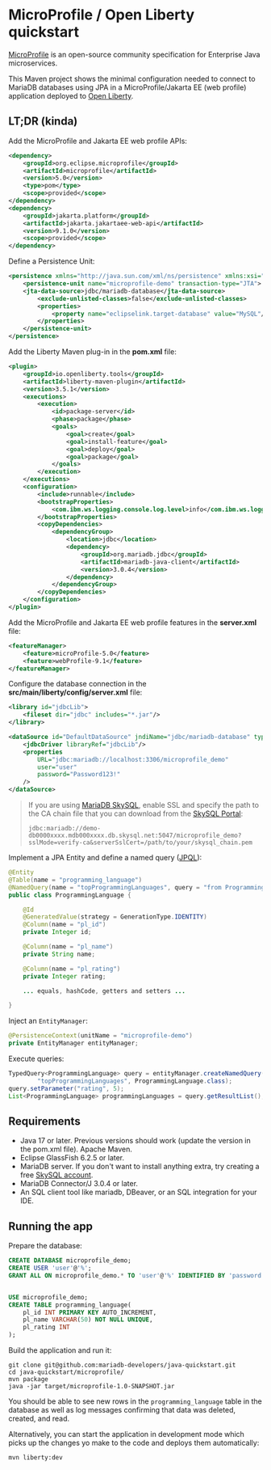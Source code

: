 # MicroProfile / Open Liberty quickstart

[MicroProfile](https://microprofile.io) is an open-source community specification for Enterprise Java microservices.

This Maven project shows the minimal configuration needed to connect to MariaDB databases using JPA in a MicroProfile/Jakarta EE (web profile) application deployed to [Open Liberty](https://openliberty.io).

## LT;DR (kinda)

Add the MicroProfile and Jakarta EE web profile APIs:

```xml
<dependency>
	<groupId>org.eclipse.microprofile</groupId>
	<artifactId>microprofile</artifactId>
	<version>5.0</version>
	<type>pom</type>
	<scope>provided</scope>
</dependency>
<dependency>
	<groupId>jakarta.platform</groupId>
	<artifactId>jakarta.jakartaee-web-api</artifactId>
	<version>9.1.0</version>
	<scope>provided</scope>
</dependency>
```

Define a Persistence Unit:

```xml
<persistence xmlns="http://java.sun.com/xml/ns/persistence" xmlns:xsi="http://www.w3.org/2001/XMLSchema-instance" xsi:schemaLocation="http://java.sun.com/xml/ns/persistence http://java.sun.com/xml/ns/persistence/persistence_2_0.xsd" version="2.0">
	<persistence-unit name="microprofile-demo" transaction-type="JTA">
	<jta-data-source>jdbc/mariadb-database</jta-data-source>
		<exclude-unlisted-classes>false</exclude-unlisted-classes>
		<properties>
			<property name="eclipselink.target-database" value="MySQL"/> <!-- EclipseLink JPA (default JPA implementation in Glassfish) requires this -->
		</properties>
	</persistence-unit>
</persistence>
```

Add the Liberty Maven plug-in in the **pom.xml** file:

```xml
<plugin>
	<groupId>io.openliberty.tools</groupId>
	<artifactId>liberty-maven-plugin</artifactId>
	<version>3.5.1</version>
	<executions>
		<execution>
			<id>package-server</id>
			<phase>package</phase>
			<goals>
				<goal>create</goal>
				<goal>install-feature</goal>
				<goal>deploy</goal>
				<goal>package</goal>
			</goals>
		</execution>
	</executions>
	<configuration>
		<include>runnable</include>
		<bootstrapProperties>
			<com.ibm.ws.logging.console.log.level>info</com.ibm.ws.logging.console.log.level>
		</bootstrapProperties>
		<copyDependencies>
			<dependencyGroup>
				<location>jdbc</location>
				<dependency>
					<groupId>org.mariadb.jdbc</groupId>
					<artifactId>mariadb-java-client</artifactId>
					<version>3.0.4</version>
				</dependency>
			</dependencyGroup>
		</copyDependencies>
	</configuration>
</plugin>
```

Add the MicroProfile and Jakarta EE web profile features in the **server.xml** file:

```xml
<featureManager>
	<feature>microProfile-5.0</feature>
	<feature>webProfile-9.1</feature>
</featureManager>
```

Configure the database connection in the **src/main/liberty/config/server.xml** file:

```xml
<library id="jdbcLib">
	<fileset dir="jdbc" includes="*.jar"/>
</library>

<dataSource id="DefaultDataSource" jndiName="jdbc/mariadb-database" type="java.sql.Driver">
	<jdbcDriver libraryRef="jdbcLib"/>
	<properties
		URL="jdbc:mariadb://localhost:3306/microprofile_demo"
		user="user"
		password="Password123!"
	/>
</dataSource>
```

> If you are using [MariaDB SkySQL](https://mariadb.com/products/skysql/), enable SSL and specify the path to the CA chain file that you can download from the [SkySQL Portal](https://cloud.mariadb.com):
> 
> `jdbc:mariadb://demo-db0000xxxx.mdb000xxxx.db.skysql.net:5047/microprofile_demo?sslMode=verify-ca&serverSslCert=/path/to/your/skysql_chain.pem`

Implement a JPA Entity and define a named query ([JPQL](https://jakarta.ee/specifications/persistence/3.1/jakarta-persistence-spec-3.1.html#a4665)):

```Java
@Entity
@Table(name = "programming_language")
@NamedQuery(name = "topProgrammingLanguages", query = "from ProgrammingLanguage pl where pl.rating > :rating")
public class ProgrammingLanguage {

	@Id
	@GeneratedValue(strategy = GenerationType.IDENTITY)
	@Column(name = "pl_id")
	private Integer id;

	@Column(name = "pl_name")
	private String name;

	@Column(name = "pl_rating")
	private Integer rating;

	... equals, hashCode, getters and setters ...

}
```

Inject an `EntityManager`:

```java
@PersistenceContext(unitName = "microprofile-demo")
private EntityManager entityManager;
```

Execute queries:

```java
TypedQuery<ProgrammingLanguage> query = entityManager.createNamedQuery(
		"topProgrammingLanguages", ProgrammingLanguage.class);
query.setParameter("rating", 5);
List<ProgrammingLanguage> programmingLanguages = query.getResultList();
```

## Requirements
- Java 17 or later. Previous versions should work (update the version in the pom.xml file).
Apache Maven.
- Eclipse GlassFish 6.2.5 or later.
- MariaDB server. If you don't want to install anything extra, try creating a free [SkySQL account](https://cloud.mariadb.com).
- MariaDB Connector/J 3.0.4 or later.
- An SQL client tool like mariadb, DBeaver, or an SQL integration for your IDE.

## Running the app

Prepare the database:

```sql
CREATE DATABASE microprofile_demo;
CREATE USER 'user'@'%';
GRANT ALL ON microprofile_demo.* TO 'user'@'%' IDENTIFIED BY 'password';


USE microprofile_demo;
CREATE TABLE programming_language(
	pl_id INT PRIMARY KEY AUTO_INCREMENT,
	pl_name VARCHAR(50) NOT NULL UNIQUE,
	pl_rating INT
);
```

Build the application and run it:

```
git clone git@github.com:mariadb-developers/java-quickstart.git
cd java-quickstart/microprofile/
mvn package
java -jar target/microprofile-1.0-SNAPSHOT.jar
```

You should be able to see new rows in the `programming_language` table in the database as well as log messages confirming that data was deleted, created, and read.

Alternatively, you can start the application in development mode which picks up the changes yo make to the code and deploys them automatically:

```
mvn liberty:dev
```